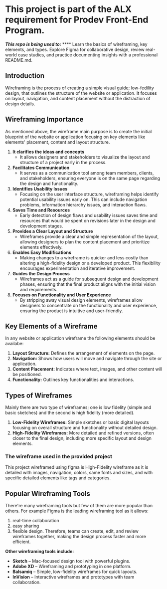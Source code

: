 # This project is part of the ALX requirement for Prodev Front-End Program. 
***This repo is being used to:***
**** Learn the basics of wireframing, key elements, and types. Explore Figma for collaborative design, review real-world case studies, and practice documenting insights with a professional README.md.

## Introduction
Wireframing is the process of creating a simple visual guide; low-fedility design, that outlines the structure of the website or application. It focuses on layout, navigation, and content placement without the distraction of design details. 

## Wireframing Importance
As mentioned above, the wireframe main purpose is to create the initial blueprint of the website or application focusing on key elements like elements' placement, content and layout structure. 
1. **It clarifies the ideas and concepts**
    - It allows designers and stakeholders to visualize the layout and structure of a project early in the process.
2. **Facilitates Communication**
    - It serves as a communication tool among team members, clients, and stakeholders, ensuring everyone is on the same page regarding the design and functionality.
3. **Identifies Usability Issues**
    - Focusing on the user interface structure, wireframing helps identify potential usability issues early on. This can include navigation problems, information hierarchy issues, and interaction flaws.
4. **Saves Time and Resources**
    - Early detection of design flaws and usability issues saves time and resources that would be spent on revisions later in the design and development stages.
5. **Provides a Clear Layout and Structure**
    - Wireframes provide a clear and simple representation of the layout, allowing designers to plan the content placement and prioritize elements effectively.
6. **Enables Easy Modifications**
    - Making changes to a wireframe is quicker and less costly than altering a high-fidelity design or a developed product. This flexibility encourages experimentation and iterative improvement.
7. **Guides the Design Process**
    - Wireframes act as a guide for subsequent design and development phases, ensuring that the final product aligns with the initial vision and requirements.
8. **Focuses on Functionality and User Experience**
    - By stripping away visual design elements, wireframes allow designers to concentrate on the functionality and user experience, ensuring the product is intuitive and user-friendly.

## Key Elements of a Wireframe
In any website or application wireframe the following elements should be availabe:
1. **Layout Structure:** Defines the arrangement of elements on the page.
2. **Navigation:** Shows how users will move and navigate through the site or application.
3. **Content Placement:** Indicates where text, images, and other content will be positioned.
4. **Functionality:** Outlines key functionalities and interactions.

## Types of Wireframes
Mainly there are two type of wireframes; one is low fidelity (simple and basic sketches) and the second is high fidelity (more detailed).

1. **Low-Fidelity Wireframes:** Simple sketches or basic digital layouts focusing on overall structure and functionality without detailed design.
2. **High-Fidelity Wireframes:** More detailed and refined versions, often closer to the final design, including more specific layout and design elements.

### The wireframe used in the provided project 
This project wireframed using figma is High-Fidelity wireframe as it is detailed with images, navigation, colors, same fonts and sizes, and with specific detailed elements like tags and categories.

## Popular Wireframing Tools
There're many wireframing tools but few of them are more popular than others. For example Figma is the leading wireframing tool as it allows:
1. real-time collaboration 
2. easy sharing
3. flexible design. 
Therefore, teams can create, edit, and review wireframes together, making the design process faster and more efficient.

**Other wireframing tools include:**
- **Sketch** – Mac-focused design tool with powerful plugins.  
- **Adobe XD** – Wireframing and prototyping in one platform.  
- **Balsamiq** – Simple, low-fidelity wireframes for quick layouts.  
- **InVision** – Interactive wireframes and prototypes with team collaboration.  
